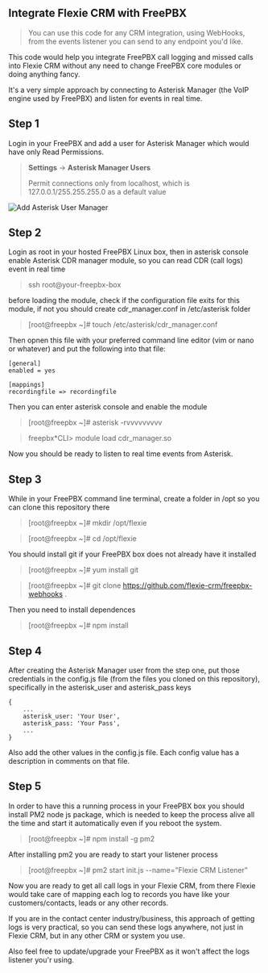 ## **Integrate Flexie CRM with FreePBX**

> You can use this code for any CRM integration, using WebHooks, from the events listener you can send to any endpoint you'd like. 

This code would help you integrate FreePBX call logging and missed calls into Flexie CRM without any need to change FreePBX core modules or doing anything fancy.

It's a very simple approach by connecting to Asterisk Manager (the VoIP engine used by FreePBX) and listen for events in real time.

## Step 1

Login in your FreePBX and add a user for Asterisk Manager which would have only Read Permissions.

> **Settings** -> **Asterisk Manager Users**
>
> Permit connections only from localhost, which is 127.0.0.1/255.255.255.0 as a default value

![Add Asterisk User Manager](https://flexie-static.s3.amazonaws.com/github-images/step-1.png "Asterisk User Manager")

## Step 2

Login as root in your hosted FreePBX Linux box, then in asterisk console enable Asterisk CDR manager module, so you can read CDR (call logs) event in real time

> ssh root@your-freepbx-box

before loading the module, check if the configuration file exits for this module, if not you should create cdr_manager.conf in /etc/asterisk folder

> [root@freepbx ~]# touch /etc/asterisk/cdr_manager.conf

Then opnen this file with your preferred command line editor (vim or nano or whatever) and put the following into that file:

```
[general]
enabled = yes

[mappings]
recordingfile => recordingfile
```

Then you can enter asterisk console and enable the module

> [root@freepbx ~]# asterisk -rvvvvvvvvv

> freepbx*CLI> module load cdr_manager.so

Now you should be ready to listen to real time events from Asterisk.

## Step 3

While in your FreePBX command line terminal, create a folder in /opt so you can clone this repository there

> [root@freepbx ~]# mkdir /opt/flexie

> [root@freepbx ~]# cd /opt/flexie

You should install git if your FreePBX box does not already have it installed

> [root@freepbx ~]# yum install git

> [root@freepbx ~]# git clone https://github.com/flexie-crm/freepbx-webhooks .

Then you need to install dependences

> [root@freepbx ~]# npm install

## Step 4

After creating the Asterisk Manager user from the step one, put those credentials in the config.js file (from the files you cloned on this repository), specifically in the asterisk_user and asterisk_pass keys

```
{
    ...
    asterisk_user: 'Your User',
    asterisk_pass: 'Your Pass',
    ...
}
```

Also add the other values in the config.js file. Each config value has a description in comments on that file.

## Step 5

In order to have this a running process in your FreePBX box you should install PM2 node js package, which is needed to keep the process alive all the time and start it automatically even if you reboot the system.

> [root@freepbx ~]# npm install -g pm2

After installing pm2 you are ready to start your listener process

> [root@freepbx ~]# pm2 start init.js --name="Flexie CRM Listener"

Now you are ready to get all call logs in your Flexie CRM, from there Flexie would take care of mapping each log to records you have like your customers/contacts, leads or any other records.

If you are in the contact center industry/business, this approach of getting logs is very practical, so you can send these logs anywhere, not just in Flexie CRM, but in any other CRM or system you use.

Also feel free to update/upgrade your FreePBX as it won't affect the logs listener you'r using.